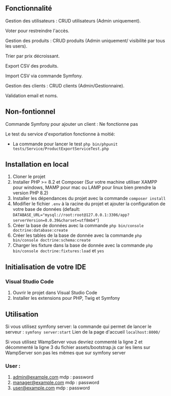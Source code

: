 ## Fonctionnalité

Gestion des utilisateurs : CRUD utilisateurs (Admin uniquement).

Voter pour restreindre l'accès.

Gestion des produits : CRUD produits (Admin uniquement/ visibilité par tous les users).

Trier par prix décroissant.

Export CSV des produits.

Import CSV via commande Symfony.

Gestion des clients : CRUD clients (Admin/Gestionnaire).

Validation email et noms.

## Non-fontionnel

Commande Symfony pour ajouter un client : Ne fonctionne pas

Le test du service d'exportation fonctionne à moitié:
- La commande pour lancer le test  `php bin/phpunit tests/Service/ProductExportServiceTest.php`


## Installation en local

1. Cloner le projet
2. Installer PHP >= 8.2 et Composer (Sur votre machine utiliser XAMPP pour windows, MAMP pour mac ou LAMP pour linux bien prendre la version PHP 8.2)
3. Installer les dépendances du projet avec la commande `composer install`
4. Modifier le fichier `.env` à la racine du projet et ajouter la configuration de votre base de données
(default: `DATABASE_URL="mysql://root:root@127.0.0.1:3306/app?serverVersion=8.0.39&charset=utf8mb4"`)
5. Créer la base de données avec la commande `php bin/console doctrine:database:create`
6. Créer les tables de la base de donnée avec la commande `php bin/console doctrine:schema:create`
6. Charger les fixture dans la base de donnée avec la commande `php bin/console doctrine:fixtures:load` et `yes`

## Initialisation de votre IDE
### Visual Studio Code

1. Ouvrir le projet dans Visual Studio Code
2. Installer les extensions pour PHP, Twig et Symfony

## Utilisation

Si vous utilisez symfony server:
    la commande qui permet de lancer le serveur : `symfony server:start`
Lien de la page d'accueil `localhost:8000/`

Si vous utilisez WampServer vous devriez commenté la ligne 2 et décommenté la ligne 3 du fichier assets/bootstrap.js 
car les liens sur WampServer son pas les mêmes que sur symfony server

### User :
1. admin@example.com  mdp : password
2. manager@example.com  mdp : password
3. user@example.com  mdp : password

